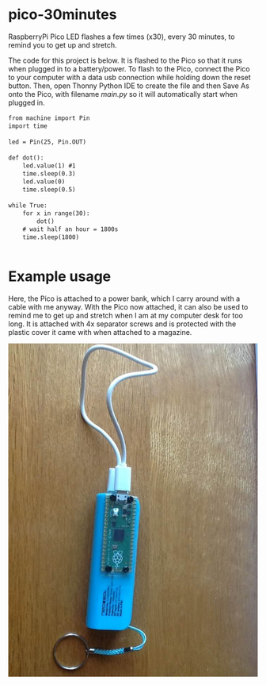 # pico-30minutes
RaspberryPi Pico LED flashes a few times (x30), every 30 minutes, to remind you to get up and stretch.

The code for this project is below. It is flashed to the Pico so that it runs when plugged in to a battery/power. To flash to the Pico, connect the Pico to your computer with a data usb connection while holding down the reset button. Then, open Thonny Python IDE to create the file and then Save As onto the Pico, with filename *main.py* so it will automatically start when plugged in.


```
from machine import Pin
import time

led = Pin(25, Pin.OUT)

def dot():
    led.value(1) #1
    time.sleep(0.3)
    led.value(0)
    time.sleep(0.5)

while True:
    for x in range(30):
        dot()
    # wait half an hour = 1800s
    time.sleep(1800)
    
```

# Example usage
Here, the Pico is attached to a power bank, which I carry around with a cable with me anyway. With the Pico now attached, it can also be used to remind me to get up and stretch when I am at my computer desk for too long. It is attached with 4x separator screws and is protected with the plastic cover it came with when attached to a magazine.


![Pico-30minutes attached to a power bank](thirty.jpg)
